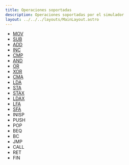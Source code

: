 ```yaml
---
title: Operaciones soportadas
description: Operaciones soportadas por el simulador
layout: ../../../layouts/MainLayout.astro
---
```


* [MOV](MOV)
* [SUB](SUB)
* [ADD](ADD)
* [INC](INC)
* [CMP](CMP)
* [AND](AND)
* [OR](OR)
* [XOR](XOR)
* [CMA](CMA)
* [LDA](LDA)
* [STA](STA)
* [STAX](STAX)
* [LDAX](LDAX)
* [LFA](LFA)
* [SFA](SFA)
* INISP
* PUSH
* POP
* BEQ
* BC
* JMP
* CALL
* RET
* FIN